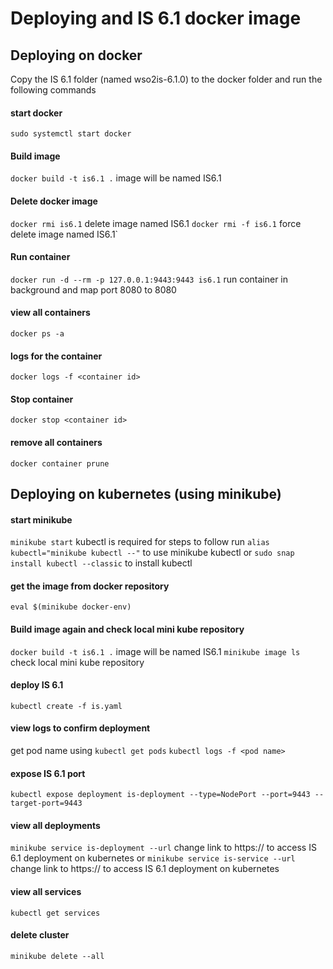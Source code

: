 # Deploying and IS 6.1 docker image

## Deploying on docker

Copy the IS 6.1 folder (named wso2is-6.1.0) to the docker folder and run the following commands

#### start docker

`sudo systemctl start docker`

#### Build image

`docker build -t is6.1 .` image will be named IS6.1

#### Delete docker image

`docker rmi is6.1` delete image named IS6.1
`docker rmi -f is6.1` force delete image named IS6.1`

#### Run container

`docker run -d --rm -p 127.0.0.1:9443:9443 is6.1` run container in background and map port 8080 to 8080

#### view all containers

`docker ps -a`

#### logs for the container

`docker logs -f <container id>`

#### Stop container

`docker stop <container id>`

#### remove all containers

`docker container prune`

## Deploying on kubernetes (using minikube)

#### start minikube

`minikube start`
kubectl is required for steps to follow
run `alias kubectl="minikube kubectl --"` to use minikube kubectl
or `sudo snap install kubectl --classic` to install kubectl

#### get the image from docker repository

`eval $(minikube docker-env)`

#### Build image again and check local mini kube repository

`docker build -t is6.1 .` image will be named IS6.1
`minikube image ls` check local mini kube repository

#### deploy IS 6.1

`kubectl create -f is.yaml`

#### view logs to confirm deployment

get pod name using `kubectl get pods`
`kubectl logs -f <pod name>`

#### expose IS 6.1 port

`kubectl expose deployment is-deployment --type=NodePort --port=9443 --target-port=9443`

#### view all deployments

`minikube service is-deployment --url` change link to https:// to access IS 6.1 deployment on kubernetes
or
`minikube service is-service --url` change link to https:// to access IS 6.1 deployment on kubernetes

#### view all services

`kubectl get services`

#### delete cluster

`minikube delete --all`
